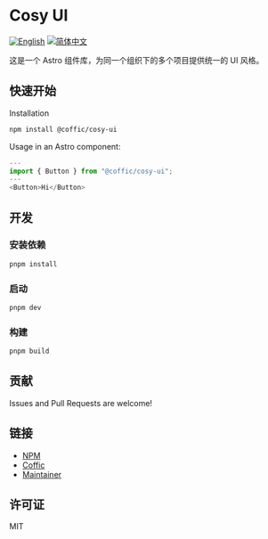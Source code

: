 # Cosy UI

[![English](https://img.shields.io/badge/English-Click-yellow)](README.md)
[![简体中文](https://img.shields.io/badge/中文文档-点击查看-orange)](README-zh.md)

这是一个 Astro 组件库，为同一个组织下的多个项目提供统一的 UI 风格。

## 快速开始

Installation

```bash
npm install @coffic/cosy-ui
```

Usage in an Astro component:

```js
---
import { Button } from "@coffic/cosy-ui";
---
<Button>Hi</Button>
```

## 开发

### 安装依赖

```bash
pnpm install
```

### 启动

```bash
pnpm dev
```

### 构建

```bash
pnpm build
```

## 贡献

Issues and Pull Requests are welcome!

## 链接

- [NPM](https://www.npmjs.com/package/@coffic/cosy-ui)
- [Coffic](https://coffic.cn)
- [Maintainer](https://github.com/nookery)

## 许可证

MIT
